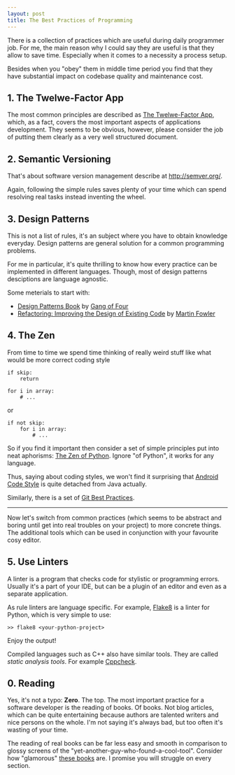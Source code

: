 ```yaml
---
layout: post
title: The Best Practices of Programming
---
```


There is a collection of practices which are useful during daily programmer job. For me, the main reason why I could say they are useful is that they allow to save time. Especially when it comes to a necessity a process setup.

Besides when you "obey" them in middle time period you find that they have substantial impact on codebase quality and maintenance cost.

## 1. The Twelwe-Factor App

The most common principles are described as [The Twelwe-Factor App](http://12factor.net/), which, as a fact, covers the most important aspects of applications development. They seems to be obvious, however, please consider the job of putting them clearly as a very well structured document.

## 2. Semantic Versioning

That's about software version management describe at <http://semver.org/>.

Again, following the simple rules saves plenty of your time which can spend resolving real tasks instead inventing the wheel.

## 3. Design Patterns

This is not a list of rules, it's an subject where you have to obtain knowledge everyday. Design patterns are general solution for a common programming problems.

For me in particular, it's quite thrilling to know how every practice can be implemented in different languages. Though, most of design patterns desciptions are language agnostic.

Some meterials to start with:

* [Design Patterns Book](http://c2.com/cgi/wiki?DesignPatternsBook) by [Gang of Four](http://c2.com/cgi/wiki?GangOfFour)
* [Refactoring: Improving the Design of Existing Code](http://www.amazon.com/Refactoring-Improving-Design-Existing-Code/dp/0201485672) by [Martin Fowler](http://www.martinfowler.com/)

## 4. The Zen

From time to time we spend time thinking of really weird stuff like what would be more correct coding style

```
if skip:
    return

for i in array:
    # ...
```

or

```
if not skip:
    for i in array:
        # ...
```

So if you find it important then consider a set of simple principles put into neat aphorisms: [The Zen of Python](https://www.python.org/dev/peps/pep-0020/). Ignore "of Python", it works for any language.

Thus, saying about coding styles, we won't find it surprising that [Android Code Style](http://s.android.com/source/code-style.html) is quite detached from Java actually.

Similarly, there is a set of [Git Best Practices](http://sethrobertson.github.io/GitBestPractices/).

---

Now let's switch from common practices (which seems to be abstract and boring until get into real troubles on your project) to more concrete things. The additional tools which can be used in conjunction with your favourite cosy editor.

## 5. Use Linters

A linter is a program that checks code for stylistic or programming errors. Usually it's a part of your IDE, but can be a plugin of an editor and even as a separate application.

As rule linters are language specific. For example, [Flake8](https://flake8.readthedocs.io/en/latest/) is a linter for Python, which is very simple to use:

```
>> flake8 <your-python-project>
```

Enjoy the output!

Compiled languages such as C++ also have similar tools. They are called *static analysis tools*. For example [Cppcheck](http://cppcheck.sourceforge.net/).

## 0. Reading

Yes, it's not a typo: **Zero**. The top. The most important practice for a software developer is the reading of books. Of books. Not blog articles, which can be quite entertaining because authors are talented writers and nice persons on the whole. I'm not saying it's always bad, but too often it's wasting of your time.

The reading of real books can be far less easy and smooth in comparison to glossy screens of the "yet-another-guy-who-found-a-cool-tool". Consider how "glamorous" [these books](https://en.wikipedia.org/wiki/The_Art_of_Computer_Programming) are. I promise you will struggle on every section.
